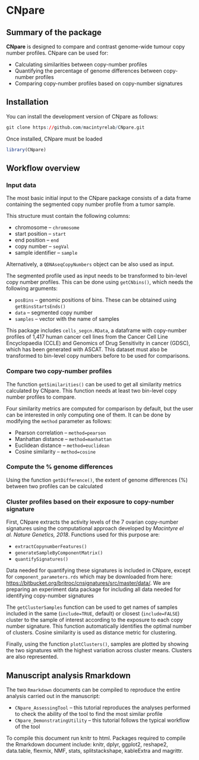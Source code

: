 
<!-- README.md is generated from README.Rmd. Please edit that file -->

# CNpare

## Summary of the package

**CNpare** is designed to compare and contrast genome-wide tumour copy
number profiles. CNpare can be used for:

-   Calculating similarities between copy-number profiles
-   Quantifying the percentage of genome differences between copy-number
    profiles
-   Comparing copy-number profiles based on copy-number signatures

## Installation

You can install the development version of CNpare as follows:

``` r
git clone https://github.com/macintyrelab/CNpare.git
```

Once installed, CNpare must be loaded

``` r
library(CNpare)
```

## Workflow overview

### Input data

The most basic initial input to the CNpare package consists of a data
frame containing the segmented copy number profile from a tumor sample.

This structure must contain the following columns:

-   chromosome – `chromosome`
-   start position – `start`
-   end position – `end`
-   copy number – `segVal`
-   sample identifier – `sample`

Alternatively, a `QDNAseqCopyNumbers` object can be also used as input.

The segmented profile used as input needs to be transformed to bin-level
copy number profiles. This can be done using `getCNbins()`, which needs
the following arguments:

-   `posBins` – genomic positions of bins. These can be obtained using
    `getBinsStartsEnds()`
-   `data` – segmented copy number
-   `samples` – vector with the name of samples

This package includes `cells_segcn.RData`, a dataframe with copy-number
profiles of 1,417 human cancer cell lines from the Cancer Cell Line
Encyclopaedia (CCLE) and Genomics of Drug Sensitivity in cancer (GDSC),
which has been generated with ASCAT. This dataset must also be
transformed to bin-level copy numbers before to be used for comparisons.

### Compare two copy-number profiles

The function `getSimilarities()` can be used to get all similarity
metrics calculated by CNpare. This function needs at least two bin-level
copy number profiles to compare.

Four similarity metrics are computed for comparison by default, but the
user can be interested in only computing one of them. It can be done by
modifying the `method` parameter as follows:

-   Pearson correlation – `method=pearson`
-   Manhattan distance – `method=manhattan`
-   Euclidean distance – `method=euclidean`
-   Cosine similarity – `method=cosine`

### Compute the % genome differences

Using the function `getDifference()`, the extent of genome differences
(%) between two profiles can be calculated

### Cluster profiles based on their exposure to copy-number signature

First, CNpare extracts the activity levels of the 7 ovarian copy-number
signatures using the computational approach developed by *Macintyre el
al. Nature Genetics, 2018*. Functions used for this purpose are:

-   `extractCopynumberFeatures()`
-   `generateSampleByComponentMatrix()`
-   `quantifySignatures()`

Data needed for quantifying these signatures is included in CNpare,
except for `component_parameters.rds` which may be downloaded from here:
<https://bitbucket.org/britroc/cnsignatures/src/master/data/>. We are
preparing an experiment data package for including all data needed for
identifying copy-number signatures

The `getClusterSamples` function can be used to get names of samples
included in the same (`include=TRUE`, default) or closest
(`include=FALSE`) cluster to the sample of interest according to the
exposure to each copy number signature. This function automatically
identifies the optimal number of clusters. Cosine similarity is used as
distance metric for clustering.

Finally, using the function `plotClusters()`, samples are plotted by
showing the two signatures with the highest variation across cluster
means. Clusters are also represented.

## Manuscript analysis Rmarkdown

The two `Rmarkdown` documents can be compiled to reproduce the entire
analysis carried out in the manuscript:

-   `CNpare_AssessingTool` – this tutorial reproduces the analyses
    performed to check the ability of the tool to find the most similar
    profile
-   `CNpare_DemonstratingUtility` – this tutorial follows the typical
    workflow of the tool

To compile this document run knitr to html. Packages required to compile
the Rmarkdown document include: knitr, dplyr, ggplot2, reshape2,
data.table, flexmix, NMF, stats, splitstackshape, kableExtra and
magrittr.
